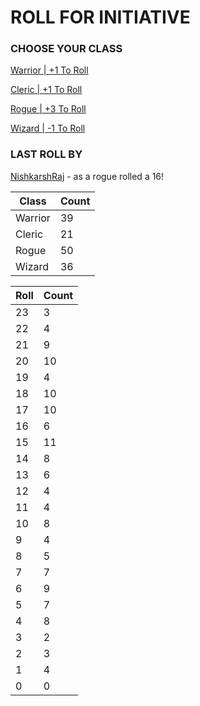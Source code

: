 # ROLL FOR INITIATIVE
### CHOOSE YOUR CLASS

[Warrior | +1 To Roll](https://github.com/benjaminsampica/benjaminsampica/issues/new?title=roll%7Cwarrior&body=Just+click+%27Submit+new+issue%27.)

[Cleric | +1 To Roll](https://github.com/benjaminsampica/benjaminsampica/issues/new?title=roll%7Ccleric&body=Just+click+%27Submit+new+issue%27.)

[Rogue | +3 To Roll](https://github.com/benjaminsampica/benjaminsampica/issues/new?title=roll%7Crogue&body=Just+click+%27Submit+new+issue%27.)

[Wizard | -1 To Roll](https://github.com/benjaminsampica/benjaminsampica/issues/new?title=roll%7Cwizard&body=Just+click+%27Submit+new+issue%27.)
### LAST ROLL BY
[NishkarshRaj](https://www.github.com/NishkarshRaj) - as a rogue rolled a 16!

|Class|Count|
|-|-|
|Warrior|39|
|Cleric|21|
|Rogue|50|
|Wizard|36|

|Roll|Count|
|-|-|
|23|3
|22|4
|21|9
|20|10
|19|4
|18|10
|17|10
|16|6
|15|11
|14|8
|13|6
|12|4
|11|4
|10|8
|9|4
|8|5
|7|7
|6|9
|5|7
|4|8
|3|2
|2|3
|1|4
|0|0
